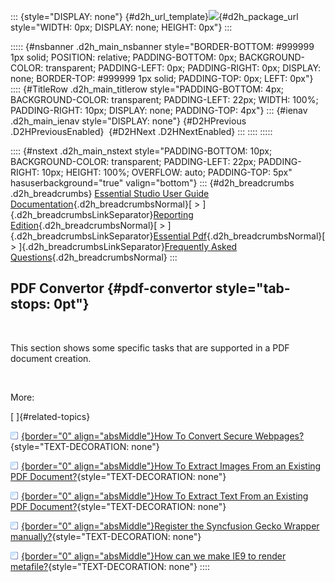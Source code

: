 ::: {style="DISPLAY: none"}
[](ms-xhelp:///?Id=d2h_url_template){#d2h_url_template}![](!package_url!){#d2h_package_url style="WIDTH: 0px; DISPLAY: none; HEIGHT: 0px"}
:::

::::: {#nsbanner .d2h_main_nsbanner style="BORDER-BOTTOM: #999999 1px solid; POSITION: relative; PADDING-BOTTOM: 0px; BACKGROUND-COLOR: transparent; PADDING-LEFT: 0px; PADDING-RIGHT: 0px; DISPLAY: none; BORDER-TOP: #999999 1px solid; PADDING-TOP: 0px; LEFT: 0px"}
:::: {#TitleRow .d2h_main_titlerow style="PADDING-BOTTOM: 4px; BACKGROUND-COLOR: transparent; PADDING-LEFT: 22px; WIDTH: 100%; PADDING-RIGHT: 10px; DISPLAY: none; PADDING-TOP: 4px"}
::: {#ienav .d2h_main_ienav style="DISPLAY: none"}
[](ms-xhelp:///?Id=f3636b03-240f-454a-aae5-5aef09991310){#D2HPrevious .D2HPreviousEnabled}  [](ms-xhelp:///?Id=7182aa8f-6cb1-4a11-9f0f-5569669219d2){#D2HNext .D2HNextEnabled}
:::
::::
:::::

:::: {#nstext .d2h_main_nstext style="PADDING-BOTTOM: 10px; BACKGROUND-COLOR: transparent; PADDING-LEFT: 22px; PADDING-RIGHT: 10px; HEIGHT: 100%; OVERFLOW: auto; PADDING-TOP: 5px" hasuserbackground="true" valign="bottom"}
::: {#d2h_breadcrumbs .d2h_breadcrumbs}
[Essential Studio User Guide Documentation](ms-xhelp:///?Id=12457748-09e3-4d74-a240-8e049cedf030){.d2h_breadcrumbsNormal}[ \> ]{.d2h_breadcrumbsLinkSeparator}[Reporting Edition](ms-xhelp:///?Id=027aa5b6-6676-4f93-ad23-c20e8c45792e){.d2h_breadcrumbsNormal}[ \> ]{.d2h_breadcrumbsLinkSeparator}[Essential Pdf](ms-xhelp:///?Id=22756092-3da5-4797-9514-dab0617c6902){.d2h_breadcrumbsNormal}[ \> ]{.d2h_breadcrumbsLinkSeparator}[Frequently Asked Questions](ms-xhelp:///?Id=ca78a5c9-c63a-4368-878c-fa18338e0b19){.d2h_breadcrumbsNormal}
:::

## PDF Convertor {#pdf-convertor style="tab-stops: 0pt"}

 

This section shows some specific tasks that are supported in a PDF document creation.

 

More:

[ ]{#related-topics}

[![](button.gif){border="0" align="absMiddle"}How To Convert Secure Webpages?](ms-xhelp:///?Id=7182aa8f-6cb1-4a11-9f0f-5569669219d2){style="TEXT-DECORATION: none"}

[![](button.gif){border="0" align="absMiddle"}How To Extract Images From an Existing PDF Document?](ms-xhelp:///?Id=189c3cff-71c4-4adc-a7af-48f5962906e9){style="TEXT-DECORATION: none"}

[![](button.gif){border="0" align="absMiddle"}How To Extract Text From an Existing PDF Document?](ms-xhelp:///?Id=25792921-bcb8-4949-bc0c-10c4ff8f7848){style="TEXT-DECORATION: none"}

[![](button.gif){border="0" align="absMiddle"}Register the Syncfusion Gecko Wrapper manually?](ms-xhelp:///?Id=cd02ff7d-fbf2-42f4-b52e-dcba2d081f36){style="TEXT-DECORATION: none"}

[![](button.gif){border="0" align="absMiddle"}How can we make IE9 to render metafile?](ms-xhelp:///?Id=e2e8498d-8840-46fe-bd89-31be1be37514){style="TEXT-DECORATION: none"}
::::
